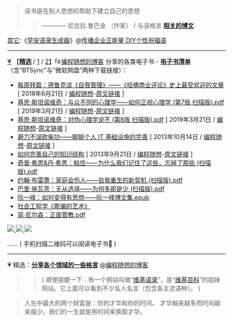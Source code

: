 
>  读书是在别人思想的帮助下建立自己的思想
>> ———— 尼古拉.鲁巴金 （作家）
> / 与该格言 [**相关的博文**](https://program-think.blogspot.com/2013/04/how-to-read-book.html)

[其它](http://www.zaoanyulu.com/):《[早安语录生成器](http://www.xhmbz.com/ZaoAn/index-PC-XH.htm)》@[传播企业正能量 DIY个性祝福语](https://club.dingding.xin/topic/2369/%E7%BE%A4%E6%97%A9%E5%AE%89%E8%AF%AD%E5%BD%95%E7%94%9F%E6%88%90%E5%99%A8-diy%E4%B8%AA%E6%80%A7%E7%A5%9D%E7%A6%8F%E8%AF%AD)

---------------------------------

[💗](https://taoste.github.io/Hello-World/eBook/ProgramThink/index.html) 【[**精选**](https://github.com/taoste/Hello-World/tree/master/eBook/ProgramThink) / [1](https://github.com/taoste/Hello-World/tree/master/GFW/Program-think) / [2](https://github.com/taoste/Hello-World/tree/master/Technical%20File(PDF)/ProgramThink)】<a href="https://program-think.blogspot.com/favicon.ico"><img src="https://camo.githubusercontent.com/a9400ae3811d53dfb3005343b3300f338881070b/68747470733a2f2f70726f6772616d2d7468696e6b2e626c6f6773706f742e636f6d2f66617669636f6e2e69636f" width="15px" height="15px" title="favicon.ico"></a>[编程随想的博客](https://program-think.blogspot.com/) 分享的各类电子书 - [**电子书清单**](https://github.com/programthink/books)（含“BTSync”与“微软网盘”两种下载链接）：

- [每周转载：德鲁克谈《自我管理》——《哈佛商业评论》史上最受欢迎的文章](https://taoste.github.io/Hello-World/eBook/ProgramThink/weekly-share-121.png)  [ 2018年6月21日 / [编程随想](https://program-think.blogspot.com/)-[原文链接](https://program-think.blogspot.com/2018/06/weekly-share-121.html) ]
- [基思·斯坦诺维奇：与众不同的心理学——如何正视心理学 (第7版 扫描版).pdf](https://taoste.github.io/Hello-World/eBook/ProgramThink/%E5%9F%BA%E6%80%9D%C2%B7%E6%96%AF%E5%9D%A6%E8%AF%BA%E7%BB%B4%E5%A5%87%EF%BC%9A%E4%B8%8E%E4%BC%97%E4%B8%8D%E5%90%8C%E7%9A%84%E5%BF%83%E7%90%86%E5%AD%A6%E2%80%94%E2%80%94%E5%A6%82%E4%BD%95%E6%AD%A3%E8%A7%86%E5%BF%83%E7%90%86%E5%AD%A6%20(%E7%AC%AC7%E7%89%88%20%E6%89%AB%E6%8F%8F%E7%89%88).pdf)  [ 2019年3月21日 / [编程随想](https://program-think.blogspot.com/)-[原文链接](https://program-think.blogspot.com/2019/03/Why-Thinking-Hard-So-Hard.html) ]	
- [基思·斯坦诺维奇：对伪心理学说不 (第8版 扫描版).pdf](https://taoste.github.io/Hello-World/eBook/ProgramThink/%E5%9F%BA%E6%80%9D%C2%B7%E6%96%AF%E5%9D%A6%E8%AF%BA%E7%BB%B4%E5%A5%87%EF%BC%9A%E5%AF%B9%E4%BC%AA%E5%BF%83%E7%90%86%E5%AD%A6%E8%AF%B4%E4%B8%8D%20(%E7%AC%AC8%E7%89%88%20%E6%89%AB%E6%8F%8F%E7%89%88).pdf)  [ 2019年3月21日 / [编程随想](https://program-think.blogspot.com/)-[原文链接](https://program-think.blogspot.com/2019/03/Why-Thinking-Hard-So-Hard.html) ]	
- [磨刀不误砍柴功——聊聊个人 IT 基础设施的完善](https://taoste.github.io/Hello-World/eBook/ProgramThink/personal-it-infrastructure.html)  [ 2013年10月14日 / [编程随想](https://program-think.blogspot.com/)-[原文链接](https://program-think.blogspot.com/2013/10/personal-it-infrastructure.html) ]	
- [如何完善自己的知识结构](https://taoste.github.io/Hello-World/eBook/ProgramThink/knowledge-structure.png)  [ 2013年9月21日 / [编程随想](https://program-think.blogspot.com/)-[原文链接](https://program-think.blogspot.com/2013/09/knowledge-structure.html) ]	
- [奇普·希思&丹·希思：粘住——为什么我们记住了这些，忘掉了那些 (扫描版).pdf](https://taoste.github.io/Hello-World/eBook/ProgramThink/%E5%A5%87%E6%99%AE%C2%B7%E5%B8%8C%E6%80%9D%20%26%20%E4%B8%B9%C2%B7%E5%B8%8C%E6%80%9D%EF%BC%9A%E7%B2%98%E4%BD%8F%E2%80%94%E2%80%94%E4%B8%BA%E4%BB%80%E4%B9%88%E6%88%91%E4%BB%AC%E8%AE%B0%E4%BD%8F%E4%BA%86%E8%BF%99%E4%BA%9B%EF%BC%8C%E5%BF%98%E6%8E%89%E4%BA%86%E9%82%A3%E4%BA%9B%20(%E6%89%AB%E6%8F%8F%E7%89%88).pdf) 
- [约翰·布雷萧：家庭会伤人——自我重生的新契机 (扫描版).pdf](https://taoste.github.io/Hello-World/eBook/ProgramThink/%E7%BA%A6%E7%BF%B0%C2%B7%E5%B8%83%E9%9B%B7%E8%90%A7%EF%BC%9A%E5%AE%B6%E5%BA%AD%E4%BC%9A%E4%BC%A4%E4%BA%BA%E2%80%94%E2%80%94%E8%87%AA%E6%88%91%E9%87%8D%E7%94%9F%E7%9A%84%E6%96%B0%E5%A5%91%E6%9C%BA%20(%E6%89%AB%E6%8F%8F%E7%89%88).pdf)
- [巴里·施瓦茨：无从选择——为何多即是少 (扫描版).pdf](https://taoste.github.io/Hello-World/eBook/ProgramThink/巴里·施瓦茨：无从选择——为何多即是少%20(扫描版).pdf)
- [阮一峰：如何变得有思想——阮一峰博文集.epub](https://taoste.github.io/Hello-World/eBook/ProgramThink/阮一峰：如何变得有思想——阮一峰博文集.epub)
- [社会工程学《欺骗的艺术》](https://taoste.github.io/Hello-World/eBook/ProgramThink/社会工程学《欺骗的艺术》.pdf) 
- [简·尼尔森：正面管教.pdf](https://taoste.github.io/Hello-World/eBook/ProgramThink/%E7%AE%80%C2%B7%E5%B0%BC%E5%B0%94%E6%A3%AE%EF%BC%9A%E6%AD%A3%E9%9D%A2%E7%AE%A1%E6%95%99.pdf)


<p>
 <a href="https://taoste.github.io/Hello-World/eBook/ProgramThink/%E7%BA%A6%E7%BF%B0%C2%B7%E5%B8%83%E9%9B%B7%E8%90%A7%EF%BC%9A%E5%AE%B6%E5%BA%AD%E4%BC%9A%E4%BC%A4%E4%BA%BA%E2%80%94%E2%80%94%E8%87%AA%E6%88%91%E9%87%8D%E7%94%9F%E7%9A%84%E6%96%B0%E5%A5%91%E6%9C%BA%20(%E6%89%AB%E6%8F%8F%E7%89%88).pdf" title="【电子书】约翰·布雷萧：家庭会伤人——自我重生的新契机 (扫描版).pdf">
<img src="https://taoste.github.io/Hello-World/eBook/ProgramThink/qrcode/1.png?raw=true"/>
</a>
<a href="https://taoste.github.io/Hello-World/eBook/ProgramThink/%E5%9F%BA%E6%80%9D%C2%B7%E6%96%AF%E5%9D%A6%E8%AF%BA%E7%BB%B4%E5%A5%87%EF%BC%9A%E5%AF%B9%E4%BC%AA%E5%BF%83%E7%90%86%E5%AD%A6%E8%AF%B4%E4%B8%8D%20(%E7%AC%AC8%E7%89%88%20%E6%89%AB%E6%8F%8F%E7%89%88).pdf" title="【电子书】基思·斯坦诺维奇：对伪心理学说不 (第8版 扫描版).pdf">
<img src="https://taoste.github.io/Hello-World/eBook/ProgramThink/qrcode/2.png?raw=true"/> 
</a>
<a href="https://taoste.github.io/Hello-World/eBook/ProgramThink/简·尼尔森：正面管教.pdf"  title="【电子书】简·尼尔森：正面管教">
<img src="https://taoste.github.io/Hello-World/eBook/ProgramThink/qrcode/3.png?raw=true"/> 
 </a>
</p>
 …… ( 手机扫描二维码可以阅读电子书📕  ) 
 
---------------------------------

💗  精选：[**分享各个领域的一些格言**](https://program-think.blogspot.com/2014/08/maxim.html) @[编程随想的博客](https://program-think.blogspot.com/)
>>  (  顺便提醒一下：有一个网站叫做“[维基语录](https://www.wikiquote.org/)”，是“[维基百科](https://www.wikipedia.org/)”的姐妹网站。它上面可以看到不少名人名言（包含各主流语种）。 )

> 人生中最大的两个财富是：你的才华和你的时间。
> 才华越来越多而时间越来越少。我们的一生就是用时间来换取才华。

